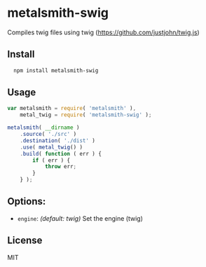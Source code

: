 
# metalsmith-swig

  Compiles twig files using twig (https://github.com/justjohn/twig.js)

## Install

```bash
  npm install metalsmith-swig
```

## Usage

```js
var metalsmith = require( 'metalsmith' ),
	metal_twig = require( 'metalsmith-swig' );

metalsmith( __dirname )
	.source( './src' )
	.destination( './dist' )
	.use( metal_twig() )
	.build( function ( err ) {
		if ( err ) {
			throw err;
		}
	} );

```

## Options:

* `engine`: *(default: twig)* Set the engine (twig)

## License

  MIT